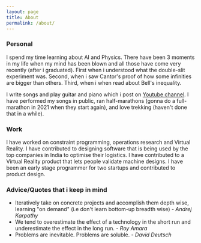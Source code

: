 ```yaml
---
layout: page
title: About
permalink: /about/
---
```

### Personal
I spend my time learning about AI and Physics. There have been 3 moments in my life when my mind has been blown and all those have come very recently (after i graduated). First when i understood what the double-slit experiment was. Second, when i saw Cantor's proof of how some infinities are bigger than others. Third, when i when read about Bell's inequality.

I write songs and play guitar and piano which i post on [Youtube channel](https://www.youtube.com/channel/UC4uGvM9OhH8Ij-i7XolDXSg). I have performed my songs in public, ran half-marathons (gonna do a full-marathon in 2021 when they start again), and love trekking (haven't done that in a while).

### Work
I have worked on constraint programming, operations research and Virtual Reality. I have contributed to designing software that is being used by the top companies in India to optimise their logistics. I have contributed to a Virtual Reality product that lets people validate machine designs. I have been an early stage programmer for two startups and contributed to product design.

### Advice/Quotes that i keep in mind
* Iteratively take on concrete projects and accomplish them depth wise, learning "on demand" (i.e don't learn bottom-up breadth wise)
                                        - _Andrej Karpathy_
* We tend to overestimate the effect of a technology in the short run and underestimate the effect in the long run.
                                        - _Roy Amara_
* Problems are inevitable. Problems are soluble.
                                        - _David Deutsch_   
                                     
